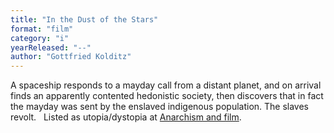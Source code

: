 ```yaml
---
title: "In the Dust of the Stars"
format: "film"
category: "i"
yearReleased: "--"
author: "Gottfried Kolditz"
---
```

A spaceship responds to a mayday call from a distant  planet, and on arrival finds an apparently contented hedonistic society, then  discovers that in fact the mayday was sent by the enslaved indigenous  population. The slaves revolt.
 
Listed as utopia/dystopia at <a href="https://translate.google.com/translate?hl=en&amp;sl=da&amp;tl=en&amp;u=https://sortefane.wordpress.com/r/anarkisme-og-film/"> Anarchism and film</a>.